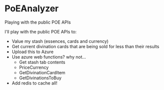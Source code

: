 # PoEAnalyzer
Playing with the public POE APIs


I'll play with the public POE APIs to:
* Value my stash (essences, cards and currency)
* Get current divination cards that are being sold for less than their results
* Upload this to Azure
* Use azure web functions? why not...
  * Get stash tab contents
  * PriceCurrency
  * GetDivinationCardItem
  * GetDivinationsToBuy
* Add redis to cache all!
